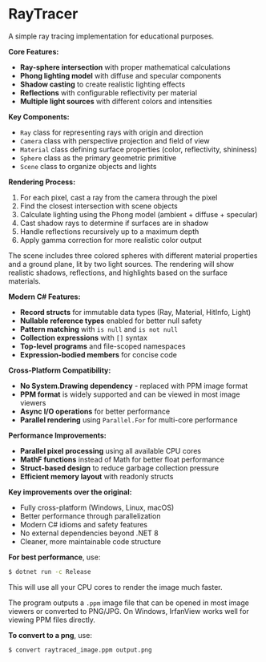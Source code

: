 # RayTracer

A simple ray tracing implementation for educational purposes.

**Core Features:**
- **Ray-sphere intersection** with proper mathematical calculations
- **Phong lighting model** with diffuse and specular components
- **Shadow casting** to create realistic lighting effects  
- **Reflections** with configurable reflectivity per material
- **Multiple light sources** with different colors and intensities

**Key Components:**
- `Ray` class for representing rays with origin and direction
- `Camera` class with perspective projection and field of view
- `Material` class defining surface properties (color, reflectivity, shininess)
- `Sphere` class as the primary geometric primitive
- `Scene` class to organize objects and lights

**Rendering Process:**
1. For each pixel, cast a ray from the camera through the pixel
2. Find the closest intersection with scene objects
3. Calculate lighting using the Phong model (ambient + diffuse + specular)
4. Cast shadow rays to determine if surfaces are in shadow
5. Handle reflections recursively up to a maximum depth
6. Apply gamma correction for more realistic color output

The scene includes three colored spheres with different material properties and a ground plane, lit by two light sources. The rendering will show realistic shadows, reflections, and highlights based on the surface materials.

**Modern C# Features:**
- **Record structs** for immutable data types (Ray, Material, HitInfo, Light)
- **Nullable reference types** enabled for better null safety
- **Pattern matching** with `is null` and `is not null`
- **Collection expressions** with `[]` syntax
- **Top-level programs** and file-scoped namespaces
- **Expression-bodied members** for concise code

**Cross-Platform Compatibility:**
- **No System.Drawing dependency** - replaced with PPM image format
- **PPM format** is widely supported and can be viewed in most image viewers
- **Async I/O operations** for better performance
- **Parallel rendering** using `Parallel.For` for multi-core performance

**Performance Improvements:**
- **Parallel pixel processing** using all available CPU cores
- **MathF functions** instead of Math for better float performance
- **Struct-based design** to reduce garbage collection pressure
- **Efficient memory layout** with readonly structs

**Key improvements over the original:**
- Fully cross-platform (Windows, Linux, macOS)
- Better performance through parallelization
- Modern C# idioms and safety features
- No external dependencies beyond .NET 8
- Cleaner, more maintainable code structure


**For best performance**, use:
```bash
$ dotnet run -c Release
```

This will use all your CPU cores to render the image much faster.

The program outputs a `.ppm` image file that can be opened in most image viewers or converted to PNG/JPG. On Windows, IrfanView works well for viewing PPM files directly.

**To convert to a png**, use:

```bash 
$ convert raytraced_image.ppm output.png
```

